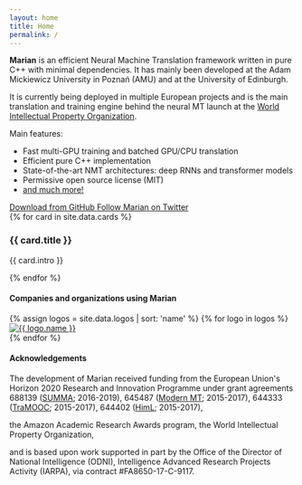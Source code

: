 ```yaml
---
layout: home
title: Home
permalink: /
---
```


<div class="intro">
  <p>
  <b>Marian</b> is an efficient Neural Machine Translation framework written
  in pure C++ with minimal dependencies. It has mainly been developed at the
  Adam Mickiewicz University in Poznań (AMU) and at the University of Edinburgh.
  </p>

  <p>
  It is currently being deployed in multiple European projects and is the main
  translation and training engine behind the neural MT launch at the
  <a href="http://www.wipo.int/pressroom/en/articles/2016/article_0014.html">World Intellectual Property Organization</a>.
  </p>

  <p>
  Main features:
  <ul>
    <li> Fast multi-GPU training and batched GPU/CPU translation </li>
    <li> Efficient pure C++ implementation </li>
    <li> State-of-the-art NMT architectures: deep RNNs and transformer models </li>
    <li> Permissive open source license (MIT) </li>
    <li> <a href="{{ site.baseurl }}../features"> and much more! </a> </li>
  </ul>
  </p>

  <div class="cta-container buttons-wrapper row">
    <a class="col-md-6 btn btn-primary btn-cta btn-blue" href="{{ site.github }}/marian" target="_blank">
      <i class="fa fa-github"></i>
      Download from GitHub
    </a>
    <a class="col-md-6 btn btn-primary btn-cta btn-blue" href="https://twitter.com/marian_nmt?ref_src=twsrc%5Etfw" target="_blank">
      <i class="fa fa-twitter"></i>
      Follow Marian on Twitter
    </a>
  </div><!--//cta-container-->
</div><!--//intro-->

<div id="cards-wrapper" class="cards-wrapper row">
  {% for card in site.data.cards %}
  <div class="item item-{{ card.color }} col-md-4 col-sm-6 col-xs-6">
    <div class="item-inner">
      <div class="icon-holder">
        <span aria-hidden="true" class="icon fa {{ card.icon }}"></span>
      </div><!--//icon-holder-->
      <h3 class="title">{{ card.title }}</h3>
      <p class="intro">{{ card.intro }}</p>
      <a class="link" href="{{ card.link }}"><span></span></a>
    </div><!--//item-inner-->
  </div><!--//item-->
  {% endfor %}
</div><!--//cards-->

<h4> Companies and organizations using Marian </h4>
<div class="logos-wrapper row">
  {% assign logos = site.data.logos | sort: 'name' %}
  {% for logo in logos %}
  <div class="logos-item col-md-4 col-sm-6 col-xs-6">
    <a class="logos-link" href="http://{{ logo.url }}">
      <img class="logos-image" alt="{{ logo.name }}" src="{{ logo.img }}" />
    </a>
  </div>
  {% endfor %}
</div><!--//logos-->

<h4> Acknowledgements </h4>
<div class="intro">
  <p>
The development of Marian received funding from the European Union's Horizon 2020
Research and Innovation Programme under grant agreements
688139 (<a href="http://www.summa-project.eu">SUMMA</a>; 2016-2019),
645487 (<a href="http://www.modernmt.eu">Modern MT</a>; 2015-2017),
644333 (<a href="http://tramooc.eu/">TraMOOC</a>; 2015-2017),
644402 (<a href="http://www.himl.eu/">HimL</a>; 2015-2017),

the Amazon Academic Research Awards program,
the World Intellectual Property Organization,

and is based upon work supported in part by the Office of the Director of
National Intelligence (ODNI), Intelligence Advanced Research Projects Activity
(IARPA), via contract #FA8650-17-C-9117.
  </p>
</div>
